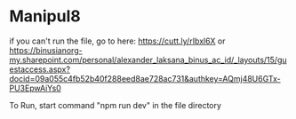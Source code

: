 # Manipul8

if you can't run the file, go to here:
https://cutt.ly/rIbxl6X 
or 
https://binusianorg-my.sharepoint.com/personal/alexander_laksana_binus_ac_id/_layouts/15/guestaccess.aspx?docid=09a055c4fb52b40f288eed8ae728ac731&authkey=AQmj48U6GTx-PU3EpwAiYs0

To Run, start command "npm run dev" in the file directory
